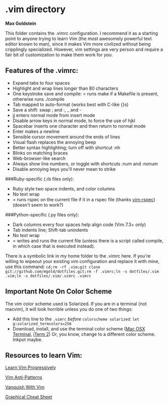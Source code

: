 .vim directory
==============
**Max Goldstein**

This folder contains the .vimrc configuration. I recommend it as a starting
point to anyone trying to learn Vim (the most awesomely powerful text editor
known to man), since it makes Vim more civilized without being cripplingly
specialized. However, vim settings are very person and require a fair bit of
customization to make them work for *you*.

Features of the .vimrc:
-----------------------
* Expand tabs to four spaces
* Highlight and wrap lines longer than 80 characters
* One keystroke save and compile: = runs make if a Makefile is present, 
    otherwise runs ./compile
* Tab mapped to auto-format (works best with C-like {}s)
* Save a shift: swap ; and :, _ and -
* jj enters normal mode from insert mode  
* Disable arrow keys in normal mode, to force the use of hjkl
* Spacebar inserts one character and then return to normal mode
* Enter makes a newline
* Sensible cursor movement around the ends of lines
* Visual flash replaces the annoying beep
* Better syntax highlighting; turn off with shortcut :nh
* Blinks on matching braces
* Web-browser-like search
* Always show line numbers, or toggle with shortcuts :num and :nonum
* Disable annoying keys you'll never mean to strike

###Ruby-specific (.rb files only):
* Ruby style two space indents, and color columns
* No text wrap
* = runs rspec on the current file if it in a rspec file (thanks [vim-rspec](https://github.com/thoughtbot/vim-rspec)) (doesn't seem to work?)

###Python-specific (.py files only):
* Dark columns every four spaces help align code (Vim 7.3+ only)
* Tab indents line; Shift-tab unindents
* No text wrap
* = writes and runs the current file (unless there is a script called compile,
    in which case that is executed instead).

There is a symbolic link in my home folder to the .vimrc here. If you're willing
to wipeout your existing vim configuration and replace it with mine, use this
command:
`cd;rm -rf .vim;git clone git://github.com/mgold/dotfiles.git;rm -f .vimrc;ln -s dotfiles/.vim .vim;ln -s dotfiles/.vim/.vimrc .vimrc`

Important Note On Color Scheme
-----------------------------
The vim color scheme used is Solarized. If you are in a terminal (not macvim), it will look horrible
unless you do one of two things:
* Add this line to the `.vimrc` _before_ `colorscheme solarized`: `let g:solarized_termcolors=256`
* Download, install, and use the terminal color scheme ([Mac OSX Terminal](https://github.com/tomislav/osx-terminal.app-colors-solarized), [iTerm 2](https://github.com/altercation/solarized/tree/master/iterm2-colors-solarized))
Or, you know, change to a different color scheme. Inkpot maybe.

Resources to learn Vim:
-----------------------

[Learn Vim Progressively](http://yannesposito.com/Scratch/en/blog/Learn-Vim-Progressively/)

[Vim Anti-Patterns](http://blog.sanctum.geek.nz/vim-anti-patterns/)

[Vanquish With Vim](http://nathanmlong.com/vanquish/)

[Graphical Cheat Sheet](http://www.viemu.com/vi-vim-cheat-sheet.gif)
